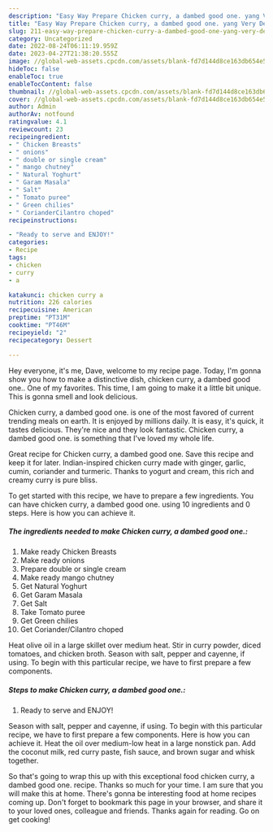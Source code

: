 ```yaml
---
description: "Easy Way Prepare Chicken curry, a dambed good one. yang Very Delicious"
title: "Easy Way Prepare Chicken curry, a dambed good one. yang Very Delicious"
slug: 211-easy-way-prepare-chicken-curry-a-dambed-good-one-yang-very-delicious
category: Uncategorized
date: 2022-08-24T06:11:19.959Z
date: 2023-04-27T21:38:20.555Z
image: //global-web-assets.cpcdn.com/assets/blank-fd7d144d8ce163db654e5a02c40b08a2775adb7897d16e4062681dc7e1b2800f.png
hideToc: false
enableToc: true
enableTocContent: false
thumbnail: //global-web-assets.cpcdn.com/assets/blank-fd7d144d8ce163db654e5a02c40b08a2775adb7897d16e4062681dc7e1b2800f.png
cover: //global-web-assets.cpcdn.com/assets/blank-fd7d144d8ce163db654e5a02c40b08a2775adb7897d16e4062681dc7e1b2800f.png
author: Admin
authorAv: notfound
ratingvalue: 4.1
reviewcount: 23
recipeingredient:
- " Chicken Breasts"
- " onions"
- " double or single cream"
- " mango chutney"
- " Natural Yoghurt"
- " Garam Masala"
- " Salt"
- " Tomato puree"
- " Green chilies"
- " CorianderCilantro choped"
recipeinstructions:

- "Ready to serve and ENJOY!"
categories:
- Recipe
tags:
- chicken
- curry
- a

katakunci: chicken curry a 
nutrition: 226 calories
recipecuisine: American
preptime: "PT31M"
cooktime: "PT46M"
recipeyield: "2"
recipecategory: Dessert

---
```



Hey everyone, it's me, Dave, welcome to my recipe page. Today, I'm gonna show you how to make a distinctive dish, chicken curry, a dambed good one.. One of my favorites. This time, I am going to make it a little bit unique. This is gonna smell and look delicious.

Chicken curry, a dambed good one. is one of the most favored of current trending meals on earth. It is enjoyed by millions daily. It is easy, it's quick, it tastes delicious. They're nice and they look fantastic. Chicken curry, a dambed good one. is something that I've loved my whole life.

Great recipe for Chicken curry, a dambed good one. Save this recipe and keep it for later. Indian-inspired chicken curry made with ginger, garlic, cumin, coriander and turmeric. Thanks to yogurt and cream, this rich and creamy curry is pure bliss.


To get started with this recipe, we have to prepare a few ingredients. You can have chicken curry, a dambed good one. using 10 ingredients and 0 steps. Here is how you can achieve it.

<!--inarticleads1-->

##### The ingredients needed to make Chicken curry, a dambed good one.:

1. Make ready  Chicken Breasts
1. Make ready  onions
1. Prepare  double or single cream
1. Make ready  mango chutney
1. Get  Natural Yoghurt
1. Get  Garam Masala
1. Get  Salt
1. Take  Tomato puree
1. Get  Green chilies
1. Get  Coriander/Cilantro choped


Heat olive oil in a large skillet over medium heat. Stir in curry powder, diced tomatoes, and chicken broth. Season with salt, pepper and cayenne, if using. To begin with this particular recipe, we have to first prepare a few components. 

<!--inarticleads2-->

##### Steps to make Chicken curry, a dambed good one.:


1. Ready to serve and ENJOY!

Season with salt, pepper and cayenne, if using. To begin with this particular recipe, we have to first prepare a few components. Here is how you can achieve it. Heat the oil over medium-low heat in a large nonstick pan. Add the coconut milk, red curry paste, fish sauce, and brown sugar and whisk together. 

So that's going to wrap this up with this exceptional food chicken curry, a dambed good one. recipe. Thanks so much for your time. I am sure that you will make this at home. There's gonna be interesting food at home recipes coming up. Don't forget to bookmark this page in your browser, and share it to your loved ones, colleague and friends. Thanks again for reading. Go on get cooking!
